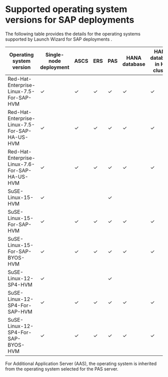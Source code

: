 # Supported operating system versions for SAP deployments<a name="launch-wizard-sap-ascs-support-os"></a>

The following table provides the details for the operating systems supported by Launch Wizard for SAP deployments \.


| Operating system version | Single\-node deployment | ASCS | ERS | PAS | HANA database | HANA database in HA cluster | 
| --- | --- | --- | --- | --- | --- | --- | 
| Red\-Hat\-Enterprise\-Linux\-7\.5\-For\-SAP\-HVM | ✓ | ✓ | ✓ | ✓ |  ✓  | ✓ | 
| Red\-Hat\-Enterprise\-Linux\-7\.5\-For\-SAP\-HA\-US\-HVM | ✓ | ✓ | ✓ | ✓ | ✓ | ✓ | 
| Red\-Hat\-Enterprise\-Linux\-7\.6\-For\-SAP\-HA\-US\-HVM | ✓ | ✓ | ✓ | ✓ | ✓ | ✓ | 
| SuSE\-Linux\-15\-HVM | ✓ |  |  | ✓ |  |  | 
| SuSE\-Linux\-15\-For\-SAP\-HVM | ✓ | ✓ | ✓ | ✓ | ✓ | ✓ | 
| SuSE\-Linux\-15\-For\-SAP\-BYOS\-HVM | ✓ | ✓ | ✓ | ✓ | ✓ | ✓ | 
| SuSE\-Linux\-12\-SP4\-HVM | ✓ |  |  | ✓ |  |  | 
| SuSE\-Linux\-12\-SP4\-For\-SAP\-HVM | ✓ | ✓ | ✓ | ✓ | ✓ | ✓ | 
| SuSE\-Linux\-12\-SP4\-For\-SAP\-BYOS\-HVM | ✓ | ✓ | ✓ | ✓ | ✓ | ✓ | 

For Additional Application Server \(AAS\), the operating system is inherited from the operating system selected for the PAS server\. 
